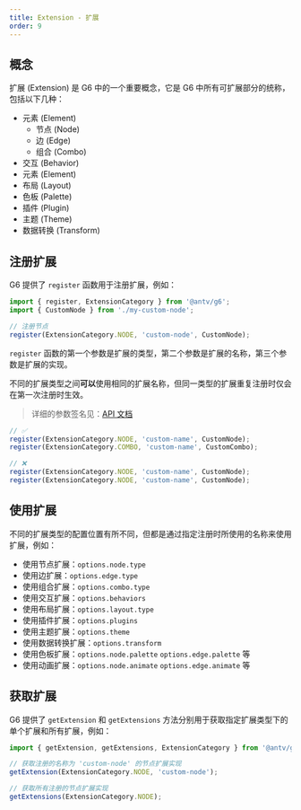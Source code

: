```yaml
---
title: Extension - 扩展
order: 9
---
```


## 概念

扩展 (Extension) 是 G6 中的一个重要概念，它是 G6 中所有可扩展部分的统称，包括以下几种：

- 元素 (Element)
  - 节点 (Node)
  - 边 (Edge)
  - 组合 (Combo)
- 交互 (Behavior)
- 元素 (Element)
- 布局 (Layout)
- 色板 (Palette)
- 插件 (Plugin)
- 主题 (Theme)
- 数据转换 (Transform)

## 注册扩展

G6 提供了 `register` 函数用于注册扩展，例如：

```typescript
import { register, ExtensionCategory } from '@antv/g6';
import { CustomNode } from './my-custom-node';

// 注册节点
register(ExtensionCategory.NODE, 'custom-node', CustomNode);
```

`register` 函数的第一个参数是扩展的类型，第二个参数是扩展的名称，第三个参数是扩展的实现。

不同的扩展类型之间**可以**使用相同的扩展名称，但同一类型的扩展重复注册时仅会在第一次注册时生效。

> 详细的参数签名见：[API 文档](/api/reference/g6/register)

```typescript
// ✅
register(ExtensionCategory.NODE, 'custom-name', CustomNode);
register(ExtensionCategory.COMBO, 'custom-name', CustomCombo);

// ❌
register(ExtensionCategory.NODE, 'custom-name', CustomNode);
register(ExtensionCategory.NODE, 'custom-name', CustomNode);
```

## 使用扩展

不同的扩展类型的配置位置有所不同，但都是通过指定注册时所使用的名称来使用扩展，例如：

- 使用节点扩展：`options.node.type`
- 使用边扩展：`options.edge.type`
- 使用组合扩展：`options.combo.type`
- 使用交互扩展：`options.behaviors`
- 使用布局扩展：`options.layout.type`
- 使用插件扩展：`options.plugins`
- 使用主题扩展：`options.theme`
- 使用数据转换扩展：`options.transform`
- 使用色板扩展：`options.node.palette` `options.edge.palette` 等
- 使用动画扩展：`options.node.animate` `options.edge.animate` 等

## 获取扩展

G6 提供了 `getExtension` 和 `getExtensions` 方法分别用于获取指定扩展类型下的单个扩展和所有扩展，例如：

```typescript
import { getExtension, getExtensions, ExtensionCategory } from '@antv/g6';

// 获取注册的名称为 'custom-node' 的节点扩展实现
getExtension(ExtensionCategory.NODE, 'custom-node');

// 获取所有注册的节点扩展实现
getExtensions(ExtensionCategory.NODE);
```
